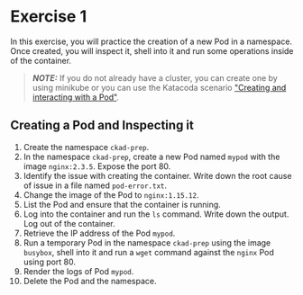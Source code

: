 # Exercise 1

In this exercise, you will practice the creation of a new Pod in a namespace. Once created, you will inspect it, shell into it and run some operations inside of the container.

> **_NOTE:_** If you do not already have a cluster, you can create one by using minikube or you can use the Katacoda scenario ["Creating and interacting with a Pod"](https://learning.oreilly.com/scenarios/2-1-ckad-pods/9781098104818/).

## Creating a Pod and Inspecting it

1. Create the namespace `ckad-prep`.
2. In the namespace `ckad-prep`, create a new Pod named `mypod` with the image `nginx:2.3.5`. Expose the port 80.
3. Identify the issue with creating the container. Write down the root cause of issue in a file named `pod-error.txt`.
4. Change the image of the Pod to `nginx:1.15.12`.
5. List the Pod and ensure that the container is running.
6. Log into the container and run the `ls` command. Write down the output. Log out of the container.
7. Retrieve the IP address of the Pod `mypod`.
8. Run a temporary Pod in the namespace `ckad-prep` using the image `busybox`, shell into it and run a `wget` command against the `nginx` Pod using port 80.
9. Render the logs of Pod `mypod`.
10. Delete the Pod and the namespace.